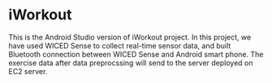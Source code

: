 # iWorkout
This is the Android Studio version of iWorkout project. In this project, we have used WICED Sense to collect real-time sensor data, and built Bluetooth connection between WICED Sense and Android smart phone. The exercise data after data preprocssing will send to the server deployed on EC2 server.

